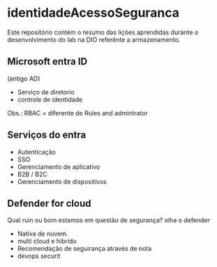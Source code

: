 # identidadeAcessoSeguranca

Este repositório contém o resumo das lições aprendidas durante o desenvolvimento do lab na DIO referênte a armazenamento.


## Microsoft entra ID

(antigo AD)

- Serviço de diretorio
- controle de identidade

Obs.: RBAC = diferente de Rules and admintrator

## Serviços do entra

- Autenticação
- SSO
- Gerenciamento de aplicativo
- B2B / B2C
- Gerenciamento de dispositívos

## Defender for cloud 

Qual ruin ou bom estamos em questão de segurança? olha o defender

- Nativa de nuvem.
- multi cloud e hibrido
- Recomendação de seguirança através de nota
- devops securit

  
